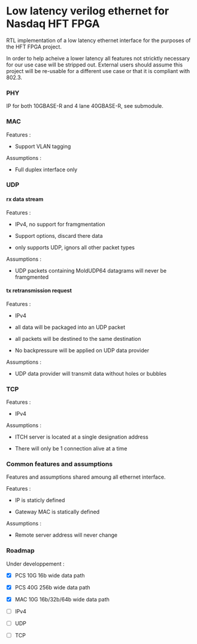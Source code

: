 # Low latency verilog ethernet for Nasdaq HFT FPGA

RTL implementation of a low latency ethernet interface for the purposes of the HFT FPGA project.

In order to help acheive a lower latency all features not stricktly necessary for our
use case will be stripped out. External users should assume this project will be re-usable 
for a different use case or that it is compliant with 802.3.

### PHY 

IP for both 10GBASE-R and 4 lane 40GBASE-R, see submodule.

### MAC

Features :

- Support VLAN tagging

Assumptions :

- Full duplex interface only 


### UDP 

#### rx data stream

Features : 

- IPv4, no support for framgmentation

- Support options, discard there data

- only supports UDP, ignors all other packet types

Assumptions : 

- UDP packets containing MoldUDP64 datagrams will never be framgmented

#### tx retransmission request

Features : 

- IPv4

- all data will be packaged into an UDP packet

- all packets will be destined to the same destination

- No backpressure will be applied on UDP data provider

Assumptions : 

- UDP data provider will transmit data without holes or bubbles 

### TCP

Features : 

- IPv4

Assumptions : 

- ITCH server is located at a single designation address

- There will only be 1 connection alive at a time

### Common features and assumptions

Features and assumptions shared amoung all ethernet interface.

Features :

- IP is staticly defined 

- Gateway MAC is statically defined

Assumptions :

- Remote server address will never change 

### Roadmap 

Under developpement : 

- [x] PCS 10G 16b wide data path

- [x] PCS 40G 256b wide data path

- [x] MAC 10G 16b/32b/64b wide data path

- [ ] IPv4

- [ ] UDP

- [ ] TCP
